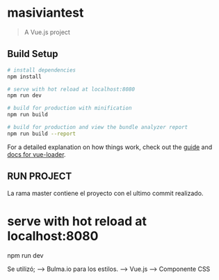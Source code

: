 # masiviantest

> A Vue.js project

## Build Setup

``` bash
# install dependencies
npm install

# serve with hot reload at localhost:8080
npm run dev

# build for production with minification
npm run build

# build for production and view the bundle analyzer report
npm run build --report
```

For a detailed explanation on how things work, check out the [guide](http://vuejs-templates.github.io/webpack/) and [docs for vue-loader](http://vuejs.github.io/vue-loader).

## RUN PROJECT

La rama master contiene el proyecto con el ultimo commit realizado.

# serve with hot reload at localhost:8080
npm run dev

Se utilizó; 
--> Bulma.io para los estilos.
--> Vue.js
--> Componente CSS

